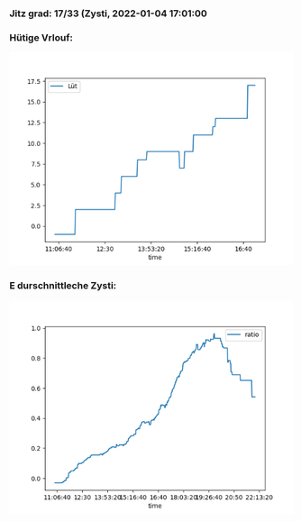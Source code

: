### Jitz grad: 17/33 (Zysti, 2022-01-04 17:01:00

### Hütige Vrlouf:
![Graph](Today.png)

### E durschnittleche Zysti:
![Graph](Zysti.png)
